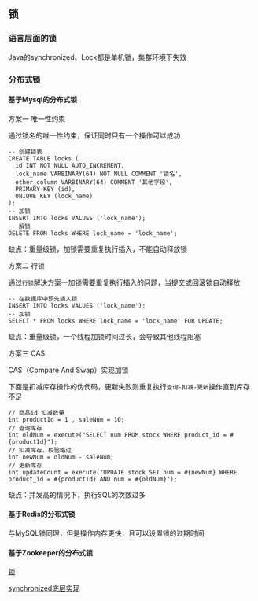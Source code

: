 锁
- 

### 语言层面的锁

Java的synchronized、Lock都是单机锁，集群环境下失效

### 分布式锁

#### 基于Mysql的分布式锁

方案一 唯一性约束

通过锁名的唯一性约束，保证同时只有一个操作可以成功

```mysql
-- 创建锁表
CREATE TABLE locks (
  id INT NOT NULL AUTO_INCREMENT,
  lock_name VARBINARY(64) NOT NULL COMMENT '锁名',
  other_column VARBINARY(64) COMMENT '其他字段',
  PRIMARY KEY (id),
  UNIQUE KEY (lock_name)
);
-- 加锁
INSERT INTO locks VALUES ('lock_name');
-- 解锁
DELETE FROM locks WHERE lock_name = 'lock_name';
```

缺点：重量级锁，加锁需要重复执行插入，不能自动释放锁

方案二 行锁

通过`行锁`解决方案一加锁需要重复执行插入的问题，当提交或回滚锁自动释放

```mysql
-- 在数据库中预先插入锁
INSERT INTO locks VALUES ('lock_name');
-- 加锁
SELECT * FROM locks WHERE lock_name = 'lock_name' FOR UPDATE;
```

缺点：重量级锁，一个线程加锁时间过长，会导致其他线程阻塞

方案三 CAS

CAS（Compare And Swap）实现加锁

下面是扣减库存操作的伪代码，更新失败则重复执行`查询-扣减-更新`操作直到库存不足

```
// 商品id 扣减数量
int productId = 1 , saleNum = 10;
// 查询库存
int oldNum = execute("SELECT num FROM stock WHERE product_id = #{productId}");
// 扣减库存，校验略过
int newNum = oldNum - saleNum;
// 更新库存
int updateCount = execute("UPDATE stock SET num = #{newNum} WHERE product_id = #{productId} AND num = #{oldNum}");
```

缺点：并发高的情况下，执行SQL的次数过多

#### 基于Redis的分布式锁

与MySQL锁同理，但是操作内存更快，且可以设置锁的过期时间

#### 基于Zookeeper的分布式锁

[锁](https://www.cnblogs.com/JJJ1990/p/10496850.html)














[synchronized底层实现](https://github.com/farmerjohngit/myblog/issues/12)
